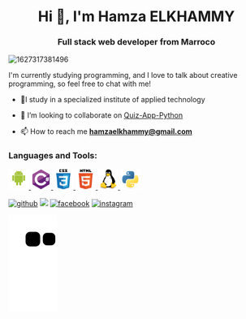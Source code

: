 <h1 align="center">Hi 👋, I'm Hamza ELKHAMMY</h1>
<h3 align="center">Full stack web developer from Marroco</h3>

![1627317381496](https://user-images.githubusercontent.com/94132737/141528916-72d0746e-dac5-4fb9-84db-642bf55e6799.jpg)

I'm currently studying programming, and I love to talk about creative programming, so feel free to chat with me!

- 🌱I study in a specialized institute of applied technology 
- 👯 I’m looking to collaborate on [Quiz-App-Python](https://github.com/HamzaELKHAMMY/Quiz-App-Python)

- 📫 How to reach me **hamzaelkhammy@gmail.com**


<h3 align="left">Languages and Tools:</h3>
<p align="left"> <a href="https://developer.android.com" target="_blank" rel="noreferrer"> <img src="https://raw.githubusercontent.com/devicons/devicon/master/icons/android/android-original-wordmark.svg" alt="android" width="40" height="40"/> </a> <a href="https://www.w3schools.com/cs/" target="_blank" rel="noreferrer"> <img src="https://raw.githubusercontent.com/devicons/devicon/master/icons/csharp/csharp-original.svg" alt="csharp" width="40" height="40"/> </a> <a href="https://www.w3schools.com/css/" target="_blank" rel="noreferrer"> <img src="https://raw.githubusercontent.com/devicons/devicon/master/icons/css3/css3-original-wordmark.svg" alt="css3" width="40" height="40"/> </a> <a href="https://www.w3.org/html/" target="_blank" rel="noreferrer"> <img src="https://raw.githubusercontent.com/devicons/devicon/master/icons/html5/html5-original-wordmark.svg" alt="html5" width="40" height="40"/> </a> <a href="https://www.linux.org/" target="_blank" rel="noreferrer"> <img src="https://raw.githubusercontent.com/devicons/devicon/master/icons/linux/linux-original.svg" alt="linux" width="40" height="40"/> </a> <a href="https://www.python.org" target="_blank" rel="noreferrer"> <img src="https://raw.githubusercontent.com/devicons/devicon/master/icons/python/python-original.svg" alt="python" width="40" height="40"/> </a> </p>


[<img src='https://img.shields.io/badge/GitHub-100000?style=for-the-badge&logo=github&logoColor=white' alt='github' height='40'>](https://github.com/HamzaELKHAMMY)  [<img src='https://img.shields.io/badge/LinkedIn-0077B5?style=for-the-badge&logo=linkedin&logoColor=white' height='40'>](https://www.linkedin.com/in/hamza-elkhammy-74428a218/)  [<img src='https://img.shields.io/badge/Facebook-1877F2?style=for-the-badge&logo=facebook&logoColor=white' alt='facebook' height='40'>](https://www.facebook.com/hamza.khammy)  [<img src='https://img.shields.io/badge/Instagram-E4405F?style=for-the-badge&logo=instagram&logoColor=white' alt='instagram' height='40'>](https://www.instagram.com/hamza_elkhammy/) 

  ![Snake animation](https://github.com/rafaballerini/rafaballerini/blob/output/github-contribution-grid-snake.svg)
  

